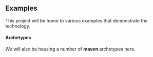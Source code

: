 ## Examples ##

This project will be home to various examples that demonstrate the technology. 

#### Archetypes ####

We will also be housing a number of **maven** archetypes here.
